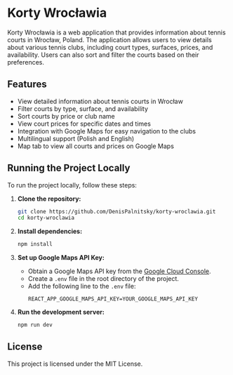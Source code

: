 # Korty Wrocławia

Korty Wrocławia is a web application that provides information about tennis courts in Wrocław, Poland. The application allows users to view details about various tennis clubs, including court types, surfaces, prices, and availability. Users can also sort and filter the courts based on their preferences.

## Features

- View detailed information about tennis courts in Wrocław
- Filter courts by type, surface, and availability
- Sort courts by price or club name
- View court prices for specific dates and times
- Integration with Google Maps for easy navigation to the clubs
- Multilingual support (Polish and English)
- Map tab to view all courts and prices on Google Maps

## Running the Project Locally

To run the project locally, follow these steps:

1. **Clone the repository:**
   ```sh
   git clone https://github.com/DenisPalnitsky/korty-wroclawia.git
   cd korty-wroclawia
   ```

2. **Install dependencies:**
   ```sh
   npm install
   ```

3. **Set up Google Maps API Key:**
   - Obtain a Google Maps API key from the [Google Cloud Console](https://console.cloud.google.com/).
   - Create a `.env` file in the root directory of the project.
   - Add the following line to the `.env` file:
     ```
     REACT_APP_GOOGLE_MAPS_API_KEY=YOUR_GOOGLE_MAPS_API_KEY
     ```

4. **Run the development server:**
   ```sh
   npm run dev
   ```

## License

This project is licensed under the MIT License.
